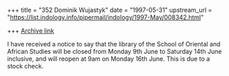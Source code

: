+++
title = "352 Dominik Wujastyk"
date = "1997-05-31"
upstream_url = "https://list.indology.info/pipermail/indology/1997-May/008342.html"

+++
[Archive link](https://list.indology.info/pipermail/indology/1997-May/008342.html)


I have received a notice to say that the library of the School of Oriental
and African Studies will be closed from Monday 9th June to Saturday 14th
June inclusive, and will reopen at 9am on Monday 16th June.  This is due
to a stock check.








